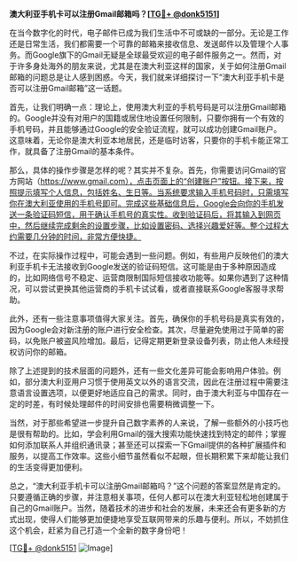 **澳大利亚手机卡可以注册Gmail邮箱吗？[[TG💪+ @donk5151](https://t.me/s/donk5151)]**

在当今数字化的时代，电子邮件已成为我们生活中不可或缺的一部分。无论是工作还是日常生活，我们都需要一个可靠的邮箱来接收信息、发送邮件以及管理个人事务。而Google旗下的Gmail无疑是全球最受欢迎的电子邮件服务之一。然而，对于许多身处海外的朋友来说，尤其是在澳大利亚这样的国家，关于如何注册Gmail邮箱的问题总是让人感到困惑。今天，我们就来详细探讨一下“澳大利亚手机卡是否可以注册Gmail邮箱”这一话题。

首先，让我们明确一点：理论上，使用澳大利亚的手机号码是可以注册Gmail邮箱的。Google并没有对用户的国籍或居住地设置任何限制，只要你拥有一个有效的手机号码，并且能够通过Google的安全验证流程，就可以成功创建Gmail账户。这意味着，无论你是澳大利亚本地居民，还是临时访客，只要你的手机卡能正常工作，就具备了注册Gmail的基本条件。

那么，具体的操作步骤是怎样的呢？其实并不复杂。首先，你需要访问Gmail的官方网站（https://www.gmail.com），点击页面上的“创建账户”按钮。接下来，按照提示填写个人信息，包括姓名、生日等。当系统要求输入手机号码时，只需填写你在澳大利亚使用的手机号即可。完成这些基础信息后，Google会向你的手机发送一条验证码短信，用于确认手机号的真实性。收到验证码后，将其输入到网页中，然后继续完成剩余的设置步骤，比如设置密码、选择兴趣爱好等。整个过程大约需要几分钟的时间，非常方便快捷。

不过，在实际操作过程中，可能会遇到一些问题。例如，有些用户反映他们的澳大利亚手机卡无法接收到Google发送的验证码短信。这可能是由于多种原因造成的，比如网络信号不稳定、运营商限制国际短信接收功能等。如果你遇到了这种情况，可以尝试更换其他运营商的手机卡试试看，或者直接联系Google客服寻求帮助。

此外，还有一些注意事项值得大家关注。首先，确保你的手机号码是真实有效的，因为Google会对新注册的账户进行安全检查。其次，尽量避免使用过于简单的密码，以免账户被盗风险增加。最后，记得定期更新登录设备列表，防止他人未经授权访问你的邮箱。

除了上述提到的技术层面的问题外，还有一些文化差异可能会影响用户体验。例如，部分澳大利亚用户习惯于使用英文以外的语言交流，因此在注册过程中需要注意语言设置选项，以便更好地适应自己的需求。同时，由于澳大利亚与中国存在一定的时差，有时候处理邮件的时间安排也需要稍微调整一下。

当然，对于那些希望进一步提升自己数字素养的人来说，了解一些额外的小技巧也是很有帮助的。比如，学会利用Gmail的强大搜索功能快速找到特定的邮件；掌握如何添加联系人并组织通讯录；甚至还可以探索一下Gmail提供的各种扩展插件和服务，以提高工作效率。这些小细节虽然看似不起眼，但长期积累下来却能让我们的生活变得更加便利。

总之，“澳大利亚手机卡可以注册Gmail邮箱吗？”这个问题的答案显然是肯定的。只要遵循正确的步骤，并注意相关事项，任何人都可以在澳大利亚轻松地创建属于自己的Gmail账户。当然，随着技术的进步和社会的发展，未来还会有更多新的方式出现，使得人们能够更加便捷地享受互联网带来的乐趣与便利。所以，不妨抓住这个机会，赶紧为自己打造一个全新的数字身份吧！

[[TG💪+ @donk5151](https://t.me/s/donk5151) ![Image](https://i.postimg.cc/rwNCRYN7/Snipaste-2025-04-30-17-27-05.png)]